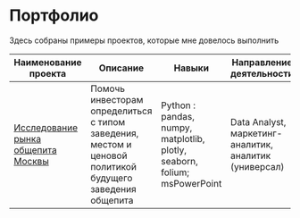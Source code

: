 # Портфолио

Здесь собраны примеры проектов, которые мне довелось выполнить

| Наименование проекта                | Описание                                                             | Навыки                                                | Направление деятельности                            |
| ------------------------------------------------------------ | ---------------------------------------------------------------------- | ------------------------------------------------------------ | ---------------------------------- |
| [Исследование рынка общепита Москвы](https://github.com/Radikdpm55/Projects/tree/main/%D0%98%D1%81%D1%81%D0%BB%D0%B5%D0%B4%D0%BE%D0%B2%D0%B0%D0%BD%D0%B8%D0%B5%20%D1%80%D1%8B%D0%BD%D0%BA%D0%B0%20%D0%BE%D0%B1%D1%89%D0%B5%D0%BF%D0%B8%D1%82%D0%B0%20%D0%9C%D0%BE%D1%81%D0%BA%D0%B2%D1%8B) | Помочь инвесторам определиться с типом заведения, местом и ценовой политикой будущего заведения общепита | Python : pandas, numpy, matplotlib, plotly, seaborn, folium; msPowerPoint       | Data Analyst, маркетинг-аналитик, аналитик (универсал) |
